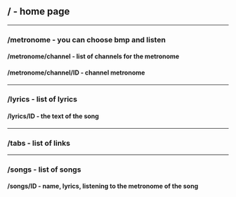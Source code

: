 ## 		/ - home page
***
###		/metronome - you can choose bmp and listen
####	/metronome/channel - list of channels for the metronome
####	/metronome/channel/ID - channel metronome 
***
### 	/lyrics - list of lyrics
####	/lyrics/ID - the text of the song
***
###		/tabs - list of links
***
###	    /songs - list of songs
####    /songs/ID - name, lyrics, listening to the metronome of the song
